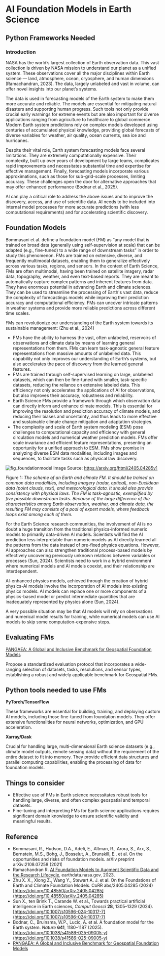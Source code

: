 # AI Foundation Models in Earth Science
## Python Frameworks Needed

### Introduction

NASA has the world’s largest collection of Earth observation data. 
This vast collection is driven by NASA mission to understand our planet as a unified system. 
These observations cover all the major disciplines within 
Earth science — land, atmosphere, ocean, cryosphere, and 
human dimensions (Ramachandran, 2023). 
The data, largely unlabeled and vast in volume, can offer novel insights into 
our planet’s systems.

The data is used in forecasting models of the Earth system to make
them more accurate and reliable.
The models are essential for mitigating natural disasters and 
supporting human progress. 
Such tools not only provide crucial early warnings for extreme 
events but are also important for diverse applications ranging 
from agriculture to healthcare to global commerce. 
Modern Earth system predictions rely on complex models 
developed using centuries of accumulated physical knowledge, 
providing global forecasts of diverse variables for weather, 
air quality, ocean currents, sea ice and hurricanes.

Despite their vital role, Earth system forecasting models 
face several limitations. 
They are extremely computationally expensive.
Their complexity, built up over years of development by large teams, 
complicates rapid improvements and necessitates substantial time and 
expertise for effective management. 
Finally, forecasting models incorporate various approximations, 
such as those for sub-grid-scale processes, limiting accuracy. 
These challenges open the door for alternative approaches that may 
offer enhanced performance (Bodnar et al., 2025).

AI can play a critical role to address the above issues and 
to improve the discovery, access, and use of scientific data. 
AI needs to be included into internal model processes 
for more accurate predictions (with less computational requirements)
and for accelerating scientific discovery.

## Foundation Models

Bommasani et al. define a foundation model (FM) as 
“any model that is trained on broad data (generally using self-supervision at scale) 
that can be adapted (e.g., fine-tuned) to a wide range of downstream tasks” in order 
to study this phenomenon.
FMs are trained on extensive, diverse, and frequently multimodal datasets, 
enabling them to generalize effectively across various tasks, regions, and sensors.
In the context of Earth Science, FMs are often multimodal, having been trained 
on satellite imagery, radar data, topography, weather, and even text-based reports.
They are meant to automatically capture complex patterns and inherent features from data.
They have enormous potential in advancing Earth and climate sciences.
They can be used to streamline the processing of Earth's vast data, reduce the 
complexity of forecastings models while improving their prediction accuracy and 
computational efficiency.
FMs can uncover intricate patterns in weather systems and provide more 
reliable predictions across different time scales.

FMs can revolutionize our understanding of the Earth system towards its 
sustainable management: (Zhu et al., 2024)

- FMs have the ability to harness the vast, often unlabeled, reservoirs of observations and
   climate data by means of learning general representations from them.
   FMs can learn task-agnostic general feature representations from massive amounts of unlabelled data.
   This capability not only improves our understanding of Earth’s systems, but also accelerates the pace of
   discovery from the learned general features.
- FMs are trained through self-supervised learning on large, unlabeled datasets,
   which can then be fine-tuned with smaller, task-specific datasets,
   reducing the reliance on extensive labeled data.
   This efficiency not only accelerates the applications of AI for observations,
   but also improves their accuracy, robustness and reliability.
- Earth Science FMs provide a framework through which observation data can directly
   inform and enhance climate models.
   This is essential for improving the resolution and prediction accuracy of
   climate models, and reducing their biases and uncertainty,
   and thus leads to more effective and sustainable climate change mitigation
   and adaptation strategies.
- The complexity and scale of Earth system modeling (ESM) pose challenges to
   computational capacity and efficiency with general circulation models and
   numerical weather prediction models.
   FMs offer scale invariance and efficient feature representations,
   presenting an opportunity for a unified approach to ESM.
   FMs show promise in analyzing diverse ESM data modalities,
   including images and sequences, to facilitate tasks such as physical law discovery. 

![fig_foundationmodel](https://arxiv.org/html/2405.04285v1/x1.png)
Image Source: https://arxiv.org/html/2405.04285v1

Figure 1: _The scheme of an Earth and climate FM. It should be trained on common data modalities, including imagery (radar, optical), non-Euclidean data (point clouds, text), and meteorological data. It should also provide consistency with physical laws. The FM is task-agnostic, exemplified by five possible downstream tasks. Because of the large difference of the characteristics among Earth observation, weather, and climate data, the resulting FM may consists of a pool of expert models, where feedback loops exist among each of them._ 

For the Earth Science research communities, the involvement
of AI is no doubt a huge transition from the traditional
physics-informed numeric models to primarily data-driven AI models. 
Scientists will find the AI prediction less interpretable
than numeric models as AI directly learned all the
patterns from the data instead of pre-fixed physics equations.
However, AI approaches can also strengthen traditional
process-based models by effectively uncovering previously
unknown relations between variables or processes (Sun, 2024).
Scientists need to work in a hybrid environment where 
numerical models and AI models coexist, and their relationship
are interdependent.

AI-enhanced physics models, achieved through the creation
of hybrid physics-AI models involve the incorporation of AI
models into existing physics models. AI models can
replace one or more components of a physics-based model
or predict intermediate quantities that are inadequately 
represented by physics alone (Sun, 2024).


A very possible situation may be that AI models will rely on 
obersvations and numerical model results for training, 
while numerical models can use AI models to skip
some computation-expensive steps.

## Evaluating FMs


[PANGAEA: A Global and Inclusive Benchmark for Geospatial Foundation Models](https://github.com/VMarsocci/pangaea-bench)

Propose a standardized evaluation protocol that incorporates a wide-ranging selection of datasets, tasks, resolutions, and sensor types, establishing a robust and widely applicable benchmark for Geospatial FMs.


## Python tools needed to use FMs

__PyTorch/TensorFlow__

These frameworks are essential for building, training, and deploying custom AI models, 
including those fine-tuned from foundation models. 
They offer extensive functionalities for neural networks, optimization, and GPU acceleration.

__Xarray/Dask__

Crucial for handling large, multi-dimensional Earth science datasets 
(e.g., climate model outputs, remote sensing data) 
without the requirement of the entire dataset to fit into memory. 
They provide efficient data structures and parallel computing capabilities, 
enabling the processing of data for foundation models.


## Things to consider

- Effective use of FMs in Earth science necessitates robust tools for handling large,
   diverse, and often complex geospatial and temporal datasets.
- Fine-tuning and interpreting FMs for Earth science applications
    requires significant domain knowledge to ensure scientific validity and meaningful results.

## Reference
- Bommasani, R., Hudson, D.A., Adeli, E., Altman, R., Arora, S., Arx, S.,
   Bernstein, M.S., Bohg, J., Bosselut, A., Brunskill, E., et al.
   On the opportunities and risks of foundation models. arXiv preprint arXiv:2108.07258 (2021)
- Ramachandran R. [AI Foundation Models to Augment Scientific Data and the Research Lifecycle](https://www.earthdata.nasa.gov/news/blog/ai-foundation-models-augment-scientific-data-research-lifecycle), earthdata.nasa.gov, 2023.
- Zhu X. X., Xiong Z., Wang Y., Stewart A. J. et al. On the Foundations of Earth and Climate Foundation Models.
   CoRR abs/2405.04285 (2024)
   [https://doi.org/10.48550/arXiv.2405.04285](https://doi.org/10.48550/arXiv.2405.04285)
- Sun X., ten Brink T., Carande W. et al., Towards practical artificial intelligence in Earth sciences,
   _Comput Geosci_ __28__, 1305–1329 (2024).
   [https://doi.org/10.1007/s10596-024-10317-7](https://doi.org/10.1007/s10596-024-10317-7)
- Bodnar, C., Bruinsma, W.P., Lucic, A. et al. A foundation model for the Earth system.
   _Nature_ __641__, 1180–1187 (2025).
   [https://doi.org/10.1038/s41586-025-09005-y](https://doi.org/10.1038/s41586-025-09005-y)
- [PANGAEA: A Global and Inclusive Benchmark for Geospatial Foundation Models](https://github.com/VMarsocci/pangaea-bench)
